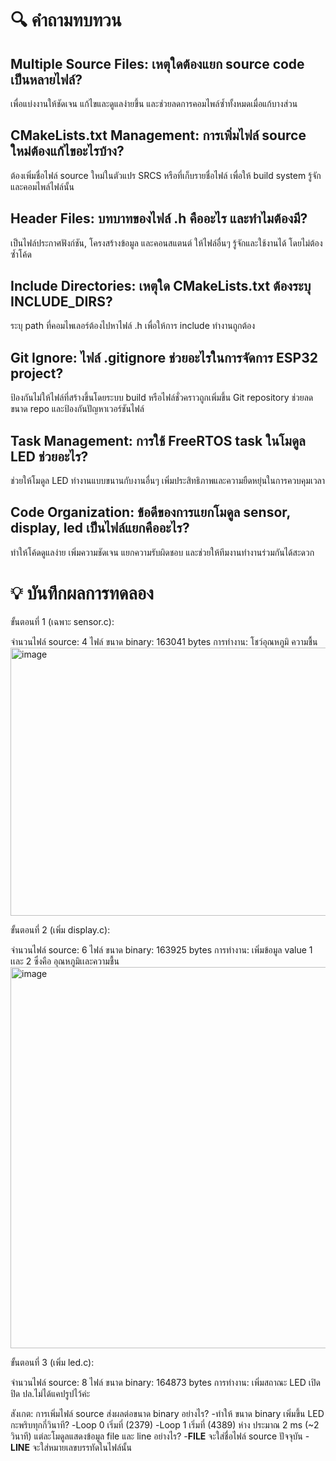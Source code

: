 # 🔍 คำถามทบทวน

## Multiple Source Files: เหตุใดต้องแยก source code เป็นหลายไฟล์?
เพื่อแบ่งงานให้ชัดเจน แก้ไขและดูแลง่ายขึ้น และช่วยลดการคอมไพล์ซ้ำทั้งหมดเมื่อแก้บางส่วน

## CMakeLists.txt Management: การเพิ่มไฟล์ source ใหม่ต้องแก้ไขอะไรบ้าง?
ต้องเพิ่มชื่อไฟล์ source ใหม่ในตัวแปร SRCS หรือที่เก็บรายชื่อไฟล์ เพื่อให้ build system รู้จักและคอมไพล์ไฟล์นั้น
## Header Files: บทบาทของไฟล์ .h คืออะไร และทำไมต้องมี?
เป็นไฟล์ประกาศฟังก์ชัน, โครงสร้างข้อมูล และคอนสแตนต์ ให้ไฟล์อื่นๆ รู้จักและใช้งานได้ โดยไม่ต้องซ้ำโค้ด
## Include Directories: เหตุใด CMakeLists.txt ต้องระบุ INCLUDE_DIRS?
ระบุ path ที่คอมไพเลอร์ต้องไปหาไฟล์ .h เพื่อให้การ include ทำงานถูกต้อง
## Git Ignore: ไฟล์ .gitignore ช่วยอะไรในการจัดการ ESP32 project?
ป้องกันไม่ให้ไฟล์ที่สร้างขึ้นโดยระบบ build หรือไฟล์ชั่วคราวถูกเพิ่มขึ้น Git repository ช่วยลดขนาด repo และป้องกันปัญหาเวอร์ชันไฟล์
## Task Management: การใช้ FreeRTOS task ในโมดูล LED ช่วยอะไร?
ช่วยให้โมดูล LED ทำงานแบบขนานกับงานอื่นๆ เพิ่มประสิทธิภาพและความยืดหยุ่นในการควบคุมเวลา
## Code Organization: ข้อดีของการแยกโมดูล sensor, display, led เป็นไฟล์แยกคืออะไร?
ทำให้โค้ดดูแลง่าย เพิ่มความชัดเจน แยกความรับผิดชอบ และช่วยให้ทีมงานทำงานร่วมกันได้สะดวก

# 💡 บันทึกผลการทดลอง
ขั้นตอนที่ 1 (เฉพาะ sensor.c):

จำนวนไฟล์ source: 4 ไฟล์
ขนาด binary: 163041  bytes
การทำงาน: โชว์อุณหภูมิ ความชื้น
<img width="648" height="429" alt="image" src="https://github.com/user-attachments/assets/dd2f587b-4110-461f-af0d-53b544d7c538" />

ขั้นตอนที่ 2 (เพิ่ม display.c):

จำนวนไฟล์ source: 6 ไฟล์
ขนาด binary: 163925 bytes
การทำงาน: เพิ่มข้อมูล value 1 เเละ 2 ซึ่งคือ อุณหภูมิเเละความชื้น
<img width="567" height="610" alt="image" src="https://github.com/user-attachments/assets/65034aaa-ccaf-4e5f-a0a8-8bbe03b10015" />

ขั้นตอนที่ 3 (เพิ่ม led.c):

จำนวนไฟล์ source: 8 ไฟล์
ขนาด binary: 164873  bytes
การทำงาน: เพิ่มสถาณะ LED เปิดปิด
ปล.ไม่ได้แคปรูปไว้ค่ะ

สังเกต:
การเพิ่มไฟล์ source ส่งผลต่อขนาด binary อย่างไร?
-ทำให้ ขนาด binary เพิ่มขึ้น 
LED กะพริบทุกกี่วินาที?
-Loop 0 เริ่มที่ (2379)
-Loop 1 เริ่มที่ (4389)  ห่าง ประมาณ 2 ms (~2 วินาที)
แต่ละโมดูลแสดงข้อมูล file และ line อย่างไร?
-__FILE__ จะใส่ชื่อไฟล์ source ปัจจุบัน
-__LINE__ จะใส่หมายเลขบรรทัดในไฟล์นั้น
